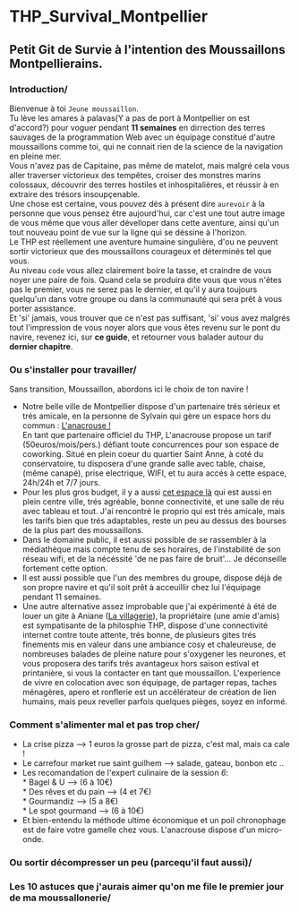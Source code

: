 # THP_Survival_Montpellier
## Petit **Git** de Survie à l'intention des Moussaillons Montpellierains.  
  
### Introduction/  
  
  Bienvenue à toi `Jeune moussaillon`.  
  Tu lève les amares à palavas(Y a pas de port à Montpellier on est d'accord?) pour voguer pendant **11 semaines** en dirrection des terres sauvages de la programmation Web avec un équipage constitué d'autre moussaillons comme toi, qui ne connait rien de la science de la navigation en pleine mer.  
  Vous n'avez pas de Capitaine, pas même de matelot, mais malgré cela vous aller traverser victorieux des tempêtes, croiser des monstres marins colossaux, découvrir des terres hostiles et inhospitalières, et réussir à en extraire des trésors insoupçenable.  
  Une chose est certaine, vous pouvez dés à présent dire `aurevoir` à la personne que vous pensez être aujourd'hui, car c'est une tout autre image de vous même que vous aller dévelloper dans cette aventure, ainsi qu'un tout nouveau point de vue sur la ligne qui se déssine à l'horizon.  
  Le THP est réellement une aventure humaine singulière, d'ou ne peuvent sortir victorieux que des moussaillons courageux et déterminés tel que vous.  
  Au niveau `code` vous allez clairement boire la tasse, et craindre de vous noyer une paire de fois. Quand cela se produira dite vous que vous n'êtes pas le premier, vous ne serez pas le dernier, et qu'il y aura toujours quelqu'un dans votre groupe ou dans la communauté qui sera prêt à vous porter assistance.  
  Et 'si' jamais, vous trouver que ce n'est pas suffisant, 'si' vous avez malgrés tout l'impression de vous noyer alors que vous êtes revenu sur le pont du navire, revenez ici, sur **ce guide**, et retourner vous balader autour du **dernier chapitre**.  
     
### Ou s'installer pour travailler/  
  
  Sans transition, Moussaillon, abordons ici le choix de ton navire !  
  *  Notre belle ville de Montpellier dispose d'un partenaire trés sérieux et trés amicale, en la personne de Sylvain qui gère un espace hors du commun :  <a href="https://www.lanacrouse.fr/">L'anacrouse !</a>  
  En tant que partenaire officiel du THP, L'anacrouse propose un tarif (50euros/mois/pers.) défiant toute concurrences pour son espace de coworking. Situé en plein coeur du quartier Saint Anne, à coté du conservatoire, tu disposera d'une grande salle avec table, chaise, (même canapé), prise electrique, WIFI, et tu aura accés à cette espace, 24h/24h et 7/7 jours. 
  *  Pour les plus gros budget, il y a aussi <a href="https://www.comenwork.com/">cet espace là</a> qui est aussi en plein centre ville, trés agréable, bonne connectivité, et une salle de réu avec tableau et tout. J'ai rencontré le proprio qui est trés amicale, mais les tarifs bien que trés adaptables, reste un peu au dessus des bourses de la plus part des moussaillons.  
  *  Dans le domaine public, il est aussi possible de se rassembler à la médiathèque mais compte tenu de ses horaires, de l'instabilité de son réseau wifi, et de la nécéssité 'de ne pas faire de bruit'... Je déconseille fortement cette option.  
  *  Il est aussi possible que l'un des membres du groupe, dispose déjà de son propre navire et qu'il soit prêt à acceuillir chez lui l'équipage pendant 11 semaines. 
  *  Une autre alternative assez improbable que j'ai expérimenté à été de louer un gite à Aniane (<a href="https://www.lavillagerie.com/">La villagerie</a>), la propriétaire (une amie d'amis) est sympatisante de la philosphie THP, dispose d'une connectivité internet contre toute attente, trés bonne, de plusieurs gites trés finements mis en valeur dans une ambiance cosy et chaleureuse, de nombreuses balades de pleine nature pour s'oxygener les neurones, et vous proposera des tarifs trés avantageux hors saison estival et printanière, si vous la contacter en tant que moussaillon. L'experience de vivre en colocation avec son équipage, de partager repas, taches ménagères, apero et ronflerie est un accélérateur de création de lien humains, mais peux reveller parfois quelques pièges, soyez en informé.    

### Comment s'alimenter mal et pas trop cher/ 
  
  *  La crise pizza --> 1 euros la grosse part de pizza, c'est mal, mais ca cale !  
  *  Le carrefour market rue saint guilhem --> salade, gateau, bonbon etc ..  
  *  Les recomandation de l'expert culinaire de la session *6*:  
    * Bagel & U --> (6 à 10€)  
    * Des rêves et du pain --> (4 et 7€)  
    * Gourmandiz --> (5 a 8€)  
    * Le spot gourmand --> (6 à 10€)  
  *  Et bien-entendu la méthode ultime économique et un poil chronophage est de faire votre gamelle chez vous. L'anacrouse dispose d'un micro-onde.  
  
  
### Ou sortir décompresser un peu (parcequ'il faut aussi)/  
### Les 10 astuces que j'aurais aimer qu'on me file le premier jour de ma moussallonerie/  
